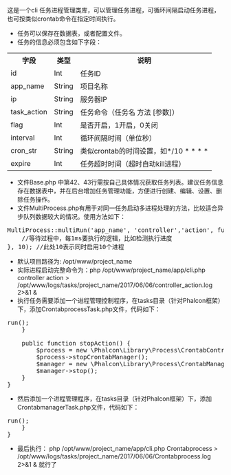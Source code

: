 这是一个cli 任务进程管理类库，可以管理任务进程，可循环间隔启动任务进程，也可按类似crontab命令在指定时间执行。
* 任务可以保存在数据表，或者配置文件。
* 任务的信息必须包含如下字段：
<table>
<tr><th>字段</th><th>类型</th><th>说明</th> </tr>
<tr><td>id</td><td>Int</td><td>任务ID</td> </tr>
<tr><td>app_name</td><td>String</td><td>项目名称</td> </tr>
<tr><td>ip</td><td>String</td><td>服务器IP</td> </tr>
<tr><td>task_action</td><td>String</td><td>任务命令（任务名 方法 [参数]）</td> </tr>
<tr><td>flag</td><td>Int</td><td>是否开启，1开启，0关闭</td> </tr>
<tr><td>interval</td><td>Int</td><td>循环间隔时间（单位秒）</td> </tr>
<tr><td>cron_str</td><td>String</td><td>类似crontab的时间设置，如*/10 * * * *</td> </tr>
<tr><td>expire</td><td>Int</td><td>任务超时时间（超时自动kill进程）</td> </tr>
</table>

* 文件Base.php 中第42、43行需按自己具体情况获取任务列表。建议任务信息存在数据表中，并在后台增加任务管理功能，方便进行创建、编辑、设置、删除任务操作。
* 文件MultiProcess.php有用于对同一任务启动多进程处理的方法，比较适合异步队列数据较大的情况。使用方法如下：
<pre>
MultiProcess::multiRun('app_name', 'controller','action', function(&$MP) {
    //等待过程中，每1ms要执行的逻辑，比如检测执行进度
}, 10); //此处10表示同时启用10个进程
</pre>
* 默认项目路径为: /opt/www/project_name
* 实际进程启动完整命令为：php /opt/www/project_name/app/cli.php controller action > /opt/www/logs/tasks/project_name/2017/06/06/controller_action.log 2>&1 &
* 执行任务需要添加一个进程管理控制程序，在tasks目录（针对Phalcon框架）下，添加CrontabprocessTask.php文件，代码如下：
<pre>
<?php
class CrontabprocessTask extends \Phalcon\CLI\Task
{
    public function mainAction() {
        $process = new \Phalcon\Library\Process\CrontabControl();
        $process->run();
    }

    public function stopAction() {
        $process = new \Phalcon\Library\Process\CrontabControl();
        $process->stopCrontabManager();
        $manager = new \Phalcon\Library\Process\CrontabManager();
        $manager->stop();
    }
}
</pre>
* 然后添加一个进程管理程序，在tasks目录（针对Phalcon框架）下，添加CrontabmanagerTask.php文件，代码如下：
<pre>
<?php
class CrontabmanagerTask extends \Phalcon\CLI\Task
{
    public function mainAction() {
        $manager = new \Phalcon\Library\Process\CrontabManager();
        $manager->run();
    }
}
</pre>
* 最后执行： php /opt/www/project_name/app/cli.php Crontabprocess > /opt/www/logs/tasks/project_name/2017/06/06/Crontabprocess.log 2>&1 & 就行了
